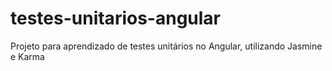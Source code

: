 # testes-unitarios-angular
Projeto para aprendizado de testes unitários no Angular, utilizando Jasmine e Karma
